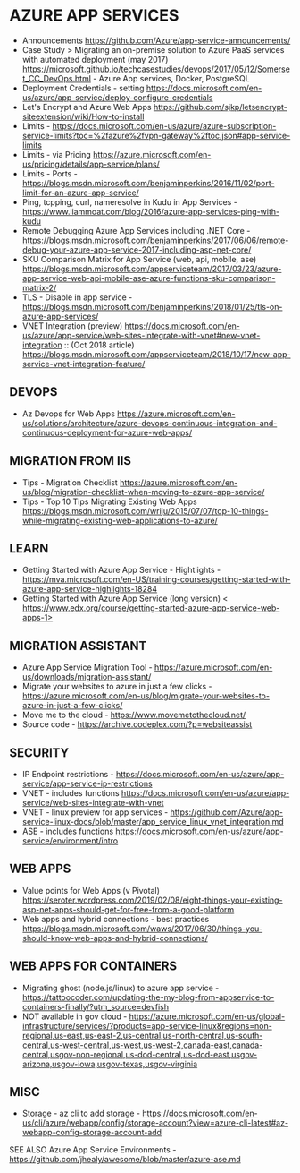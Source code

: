 # AZURE APP SERVICES

* Announcements <https://github.com/Azure/app-service-announcements/>
* Case Study > Migrating an on-premise solution to Azure PaaS services with automated deployment (may 2017) <https://microsoft.github.io/techcasestudies/devops/2017/05/12/Somerset_CC_DevOps.html> - Azure App services, Docker, PostgreSQL
* Deployment Credentials - setting <https://docs.microsoft.com/en-us/azure/app-service/deploy-configure-credentials>
* Let's Encrypt and Azure Web Apps <https://github.com/sjkp/letsencrypt-siteextension/wiki/How-to-install>
* Limits - <https://docs.microsoft.com/en-us/azure/azure-subscription-service-limits?toc=%2fazure%2fvpn-gateway%2ftoc.json#app-service-limits>
* Limits - via Pricing <https://azure.microsoft.com/en-us/pricing/details/app-service/plans/>
* Limits - Ports - https://blogs.msdn.microsoft.com/benjaminperkins/2016/11/02/port-limit-for-an-azure-app-service/
* Ping, tcpping, curl, nameresolve in Kudu in App Services - <https://www.liammoat.com/blog/2016/azure-app-services-ping-with-kudu>
* Remote Debugging Azure App Services including .NET Core - https://blogs.msdn.microsoft.com/benjaminperkins/2017/06/06/remote-debug-your-azure-app-service-2017-including-asp-net-core/
* SKU Comparison Matrix for App Service (web, api, mobile, ase) <https://blogs.msdn.microsoft.com/appserviceteam/2017/03/23/azure-app-service-web-api-mobile-ase-azure-functions-sku-comparison-matrix-2/>
* TLS - Disable in app service - https://blogs.msdn.microsoft.com/benjaminperkins/2018/01/25/tls-on-azure-app-services/
* VNET Integration (preview) <https://docs.microsoft.com/en-us/azure/app-service/web-sites-integrate-with-vnet#new-vnet-integration> :: (Oct 2018 article) <https://blogs.msdn.microsoft.com/appserviceteam/2018/10/17/new-app-service-vnet-integration-feature/>

## DEVOPS

* Az Devops for Web Apps <https://azure.microsoft.com/en-us/solutions/architecture/azure-devops-continuous-integration-and-continuous-deployment-for-azure-web-apps/>

## MIGRATION FROM IIS

* Tips - Migration Checklist <https://azure.microsoft.com/en-us/blog/migration-checklist-when-moving-to-azure-app-service/>
* Tips - Top 10 Tips Migrating Existing Web Apps  <https://blogs.msdn.microsoft.com/wriju/2015/07/07/top-10-things-while-migrating-existing-web-applications-to-azure/>

## LEARN

* Getting Started with Azure App Service - Hightlights - <https://mva.microsoft.com/en-US/training-courses/getting-started-with-azure-app-service-highlights-18284>
* Getting Started with Azure App Service (long version) < https://www.edx.org/course/getting-started-azure-app-service-web-apps-1>

## MIGRATION ASSISTANT

* Azure App Service Migration Tool - <https://azure.microsoft.com/en-us/downloads/migration-assistant/>
* Migrate your websites to azure in just a few clicks - <https://azure.microsoft.com/en-us/blog/migrate-your-websites-to-azure-in-just-a-few-clicks/>
* Move me to the cloud - <https://www.movemetothecloud.net/>
* Source code - <https://archive.codeplex.com/?p=websiteassist>

## SECURITY

* IP Endpoint restrictions - https://docs.microsoft.com/en-us/azure/app-service/app-service-ip-restrictions
* VNET - includes functions <https://docs.microsoft.com/en-us/azure/app-service/web-sites-integrate-with-vnet>
* VNET - linux preview for app services - https://github.com/Azure/app-service-linux-docs/blob/master/app_service_linux_vnet_integration.md 
* ASE - includes functions <https://docs.microsoft.com/en-us/azure/app-service/environment/intro>

## WEB APPS

* Value points for Web Apps (v Pivotal) <https://seroter.wordpress.com/2019/02/08/eight-things-your-existing-asp-net-apps-should-get-for-free-from-a-good-platform>
* Web apps and hybrid connections - best practices <https://blogs.msdn.microsoft.com/waws/2017/06/30/things-you-should-know-web-apps-and-hybrid-connections/>

## WEB APPS FOR CONTAINERS

* Migrating ghost (node.js/linux) to azure app service - https://tattoocoder.com/updating-the-my-blog-from-appservice-to-containers-finally/?utm_source=devfish
* NOT available in gov cloud - https://azure.microsoft.com/en-us/global-infrastructure/services/?products=app-service-linux&regions=non-regional,us-east,us-east-2,us-central,us-north-central,us-south-central,us-west-central,us-west,us-west-2,canada-east,canada-central,usgov-non-regional,us-dod-central,us-dod-east,usgov-arizona,usgov-iowa,usgov-texas,usgov-virginia

## MISC

* Storage - az cli to add storage - https://docs.microsoft.com/en-us/cli/azure/webapp/config/storage-account?view=azure-cli-latest#az-webapp-config-storage-account-add

SEE ALSO Azure App Service Environments - https://github.com/jhealy/awesome/blob/master/azure-ase.md
